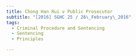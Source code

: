 ```yaml
---
title: Chong Han Rui v Public Prosecutor 
subtitle: "[2016] SGHC 25 / 26\_February\_2016"
tags:
  - Criminal Procedure and Sentencing
  - Sentencing
  - Principles

---
```



